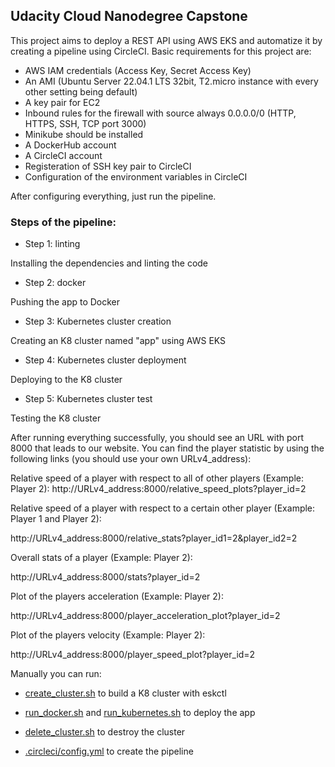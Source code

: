 
## Udacity Cloud Nanodegree Capstone

This project aims to deploy a REST API using AWS EKS and automatize it by creating a pipeline using CircleCI.
Basic requirements for this project are:
- AWS IAM credentials (Access Key, Secret Access Key)
- An AMI (Ubuntu Server 22.04.1 LTS 32bit, T2.micro instance with every other setting being default)
- A key pair for EC2
- Inbound rules for the firewall with source always 0.0.0.0/0 (HTTP, HTTPS, SSH, TCP port 3000) 
- Minikube should be installed 
- A DockerHub account
- A CircleCI account
- Registeration of SSH key pair to CircleCI
- Configuration of the environment variables in CircleCI 


After configuring everything, just run the pipeline.

### Steps of the pipeline:
- Step 1: linting

Installing the dependencies and linting the code

- Step 2: docker

Pushing the app to Docker

- Step 3: Kubernetes cluster creation

Creating an K8 cluster named "app" using AWS EKS 

- Step 4: Kubernetes cluster deployment

Deploying to the K8 cluster

- Step 5: Kubernetes cluster test

Testing the K8 cluster

After running everything successfully, you should see an URL with port 8000 that leads to our website. You can find the player statistic by using the following links (you should use your own URLv4_address):  

Relative speed of a player with respect to all of other players (Example: Player 2): http://URLv4_address:8000/relative_speed_plots?player_id=2 

Relative speed of a player with respect to a certain other player (Example: Player 1 and Player 2): 

http://URLv4_address:8000/relative_stats?player_id1=2&player_id2=2 

Overall stats of a player (Example: Player 2): 

http://URLv4_address:8000/stats?player_id=2 

Plot of the players acceleration (Example: Player 2): 

http://URLv4_address:8000/player_acceleration_plot?player_id=2 

Plot of the players velocity (Example: Player 2): 

http://URLv4_address:8000/player_speed_plot?player_id=2 


Manually you can run:

- [create_cluster.sh](create_cluster.sh) to build a K8 cluster with eskctl 

- [run_docker.sh](run_docker.sh) and [run_kubernetes.sh](run_kubernetes.sh) to deploy the app

- [delete_cluster.sh](destroy_cluster.sh) to destroy the cluster

- [.circleci/config.yml](.circleci/config.yml) to create the pipeline
